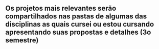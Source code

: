 Os projetos mais relevantes serão compartilhados nas pastas de algumas das disciplinas as quais cursei ou estou cursando apresentando suas propostas e detalhes (3o semestre)
-
